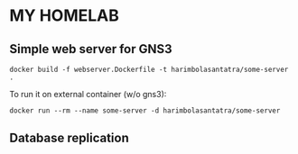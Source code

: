 # MY HOMELAB
## Simple web server for GNS3

    docker build -f webserver.Dockerfile -t harimbolasantatra/some-server .

To run it on external container (w/o gns3):

    docker run --rm --name some-server -d harimbolasantatra/some-server

## Database replication
